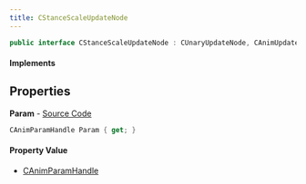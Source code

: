 ```yaml
---
title: CStanceScaleUpdateNode
---
```


```csharp
public interface CStanceScaleUpdateNode : CUnaryUpdateNode, CAnimUpdateNodeBase, ISchemaClass<CAnimUpdateNodeBase>, ISchemaClass<CUnaryUpdateNode>, ISchemaClass<CStanceScaleUpdateNode>, ISchemaField, ISchemaClass, INativeHandle
```

#### Implements

## Properties

**Param** - [Source Code](https://github.com/swiftly-solution/swiftlys2/blob/main/managed/src/SwiftlyS2.Generated/Schemas/Interfaces/CStanceScaleUpdateNode.cs#L16)

```csharp
CAnimParamHandle Param { get; }
```

#### Property Value

- [CAnimParamHandle](/docs/api/shared/schemadefinitions/canimparamhandle)

